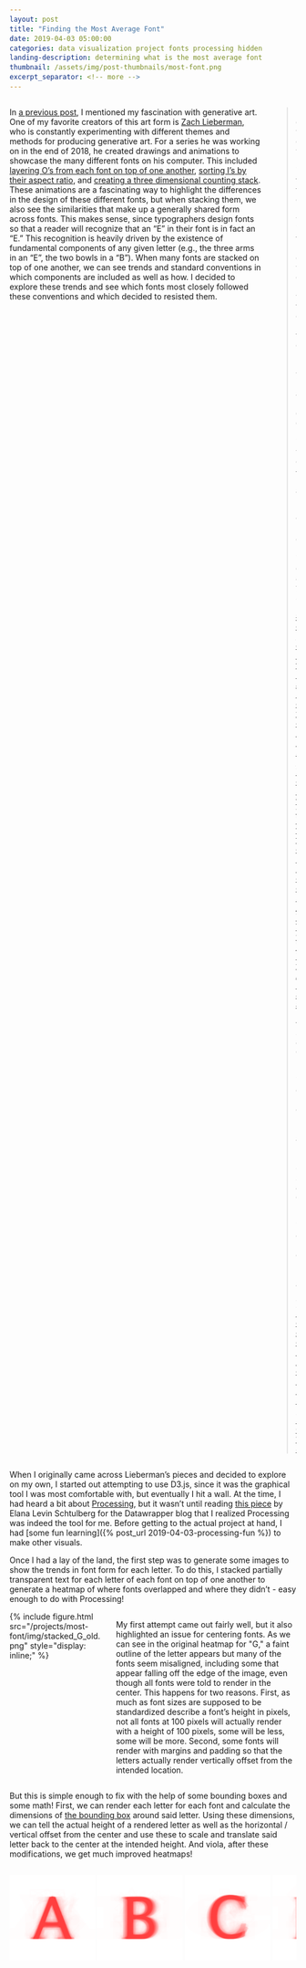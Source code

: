 ```yaml
---
layout: post
title: "Finding the Most Average Font"
date: 2019-04-03 05:00:00
categories: data visualization project fonts processing hidden
landing-description: determining what is the most average font
thumbnail: /assets/img/post-thumbnails/most-font.png
excerpt_separator: <!-- more -->
---
```


<div class='columns two'>
    <div class='column'>
        <p>In <a href="{% post_url 2018-04-23-generative-art %}">a previous post</a>, I mentioned my fascination with generative art. One of my favorite creators of this art form is <a href="https://twitter.com/zachlieberman">Zach Lieberman</a>, who is constantly experimenting with different themes and methods for producing generative art. For a series he was working on in the end of 2018, he created drawings and animations to showcase the many different fonts on his computer. This included <a href="https://twitter.com/zachlieberman/status/1076926111832047616">layering O’s from each font on top of one another</a>, <a href="https://twitter.com/zachlieberman/status/1077173573859577858">sorting I’s by their aspect ratio</a>, and <a href="https://twitter.com/zachlieberman/status/1078004393415491584">creating a three dimensional counting stack</a>. These animations are a fascinating way to highlight the differences in the design of these different fonts, but when stacking them, we also see the similarities that make up a generally shared form across fonts. This makes sense, since typographers design fonts so that a reader will recognize that an “E” in their font is in fact an “E.” This recognition is heavily driven by the existence of fundamental components of any given letter (e.g., the three arms in an “E”, the two bowls in a “B”). When many fonts are stacked on top of one another, we can see trends and standard conventions in which components are included as well as how. I decided to explore these trends and see which fonts most closely followed these conventions and which decided to resisted them.</p>
    </div>
    <div class='column'>
        <blockquote class="twitter-tweet" data-lang="en"><p lang="en" dir="ltr">Love written with every font on my hard drive — happy holidays ! <a href="https://twitter.com/hashtag/openframeworks?src=hash&amp;ref_src=twsrc%5Etfw">#openframeworks</a> <a href="https://t.co/ZWwjivAuJa">pic.twitter.com/ZWwjivAuJa</a></p>&mdash; zach lieberman (@zachlieberman) <a href="https://twitter.com/zachlieberman/status/1077653990760951813?ref_src=twsrc%5Etfw">December 25, 2018</a></blockquote>
        <script async src="https://platform.twitter.com/widgets.js" charset="utf-8"></script>
    </div>
</div>

When I originally came across Lieberman’s pieces and decided to explore on my own, I started out attempting to use D3.js, since it was the graphical tool I was most comfortable with, but eventually I hit a wall. At the time, I had heard a bit about [Processing](https://processing.org/), but it wasn’t until reading [this piece](https://blog.datawrapper.de/weeklychart-scatterplot-painting/) by Elana Levin Schtulberg for the Datawrapper blog that I realized Processing was indeed the tool for me. Before getting to the actual project at hand, I had [some fun learning]({% post_url 2019-04-03-processing-fun %}) to make other visuals.

Once I had a lay of the land, the first step was to generate some images to show the trends in font form for each letter. To do this, I stacked partially transparent text for each letter of each font on top of one another to generate a heatmap of where fonts overlapped and where they didn’t - easy enough to do with Processing!

<div class='columns two'>
    <div class='column' style="width: calc(35% - 15px)">
        {% include figure.html src="/projects/most-font/img/stacked_G_old.png" style="display: inline;" %}
    </div>
    <div class='column' style="width: calc(65% - 15px)">
        <p>My first attempt came out fairly well, but it also highlighted an issue for centering fonts. As we can see in the original heatmap for  "G," a faint outline of the letter appears but many of the fonts seem misaligned, including some that appear falling off the edge of the image, even though all fonts were told to render in the center. This happens for two reasons. First, as much as font sizes are supposed to be standardized describe a font’s height in pixels, not all fonts at 100 pixels will actually render with a height of 100 pixels, some will be less, some will be more. Second, some fonts will render with margins and padding so that the letters actually render vertically offset from the intended location.</p>
    </div>
</div>

But this is simple enough to fix with the help of some bounding boxes and some math! First, we can render each letter for each font and calculate the dimensions of [the bounding box](https://computersciencewiki.org/index.php/Bounding_boxes) around said letter. Using these dimensions, we can tell the actual height of a rendered letter as well as the horizontal / vertical offset from the center and use these to scale and translate said letter back to the center at the intended height. And viola, after these modifications, we get much improved heatmaps!

<div id='stacked-img-container'>
    <ul id='stacked-img-list'>
        <li><img src="/projects/most-font/img/stacked_A.png" /></li>
        <li><img src="/projects/most-font/img/stacked_B.png" /></li>
        <li><img src="/projects/most-font/img/stacked_C.png" /></li>
        <li><img src="/projects/most-font/img/stacked_D.png" /></li>
        <li><img src="/projects/most-font/img/stacked_E.png" /></li>
        <li><img src="/projects/most-font/img/stacked_F.png" /></li>
        <li><img src="/projects/most-font/img/stacked_G.png" /></li>
        <li><img src="/projects/most-font/img/stacked_H.png" /></li>
        <li><img src="/projects/most-font/img/stacked_I.png" /></li>
        <li><img src="/projects/most-font/img/stacked_J.png" /></li>
        <li><img src="/projects/most-font/img/stacked_K.png" /></li>
        <li><img src="/projects/most-font/img/stacked_L.png" /></li>
        <li><img src="/projects/most-font/img/stacked_M.png" /></li>
        <li><img src="/projects/most-font/img/stacked_N.png" /></li>
        <li><img src="/projects/most-font/img/stacked_O.png" /></li>
        <li><img src="/projects/most-font/img/stacked_P.png" /></li>
        <li><img src="/projects/most-font/img/stacked_Q.png" /></li>
        <li><img src="/projects/most-font/img/stacked_R.png" /></li>
        <li><img src="/projects/most-font/img/stacked_S.png" /></li>
        <li><img src="/projects/most-font/img/stacked_T.png" /></li>
        <li><img src="/projects/most-font/img/stacked_U.png" /></li>
        <li><img src="/projects/most-font/img/stacked_V.png" /></li>
        <li><img src="/projects/most-font/img/stacked_W.png" /></li>
        <li><img src="/projects/most-font/img/stacked_X.png" /></li>
        <li><img src="/projects/most-font/img/stacked_Y.png" /></li>
        <li><img src="/projects/most-font/img/stacked_Z.png" /></li>
    </ul>
</div>

<style>
    #stacked-img-container {
        width: 100%;
        overflow-x: scroll;
    }

    #stacked-img-list {
        width: 4002px;
        padding: 0;
    }

    #stacked-img-list li {
        list-style: none;
        display: inline;
    }

    #stacked-img-list li img {
        width: 150px;
        display: inline;
    }
</style>